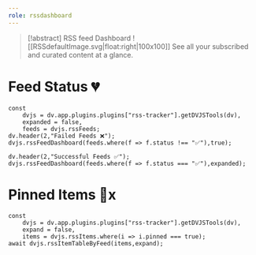 ```yaml
---
role: rssdashboard
---
```

> [!abstract] RSS feed Dashboard
> ![[RSSdefaultImage.svg|float:right|100x100]] See all your subscribed and curated content at a glance.

# Feed Status 💔

~~~dataviewjs
const
	dvjs = dv.app.plugins.plugins["rss-tracker"].getDVJSTools(dv),
	expanded = false,
	feeds = dvjs.rssFeeds;
dv.header(2,"Failed Feeds ❌");
dvjs.rssFeedDashboard(feeds.where(f => f.status !== "✅"),true);

dv.header(2,"Successful Feeds ✅");
dvjs.rssFeedDashboard(feeds.where(f => f.status === "✅"),expanded);
~~~

# Pinned Items 📍x

~~~dataviewjs
const
	dvjs = dv.app.plugins.plugins["rss-tracker"].getDVJSTools(dv),
	expand = false,
	items = dvjs.rssItems.where(i => i.pinned === true);
await dvjs.rssItemTableByFeed(items,expand);
~~~
